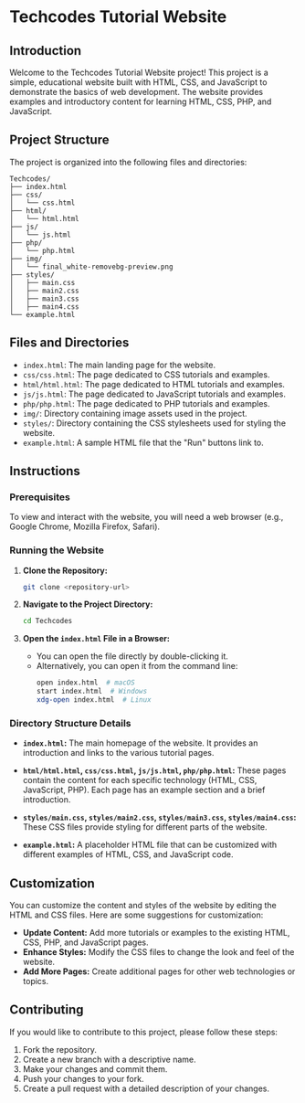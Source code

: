 # Techcodes Tutorial Website

## Introduction

Welcome to the Techcodes Tutorial Website project! This project is a simple, educational website built with HTML, CSS, and JavaScript to demonstrate the basics of web development. The website provides examples and introductory content for learning HTML, CSS, PHP, and JavaScript.

## Project Structure

The project is organized into the following files and directories:

```
Techcodes/
├── index.html
├── css/
│   └── css.html
├── html/
│   └── html.html
├── js/
│   └── js.html
├── php/
│   └── php.html
├── img/
│   └── final_white-removebg-preview.png
├── styles/
│   ├── main.css
│   ├── main2.css
│   ├── main3.css
│   ├── main4.css
└── example.html
```

## Files and Directories

- `index.html`: The main landing page for the website.
- `css/css.html`: The page dedicated to CSS tutorials and examples.
- `html/html.html`: The page dedicated to HTML tutorials and examples.
- `js/js.html`: The page dedicated to JavaScript tutorials and examples.
- `php/php.html`: The page dedicated to PHP tutorials and examples.
- `img/`: Directory containing image assets used in the project.
- `styles/`: Directory containing the CSS stylesheets used for styling the website.
- `example.html`: A sample HTML file that the "Run" buttons link to.

## Instructions

### Prerequisites

To view and interact with the website, you will need a web browser (e.g., Google Chrome, Mozilla Firefox, Safari).

### Running the Website

1. **Clone the Repository:**
   ```bash
   git clone <repository-url>
   ```

2. **Navigate to the Project Directory:**
   ```bash
   cd Techcodes
   ```

3. **Open the `index.html` File in a Browser:**
   - You can open the file directly by double-clicking it.
   - Alternatively, you can open it from the command line:
     ```bash
     open index.html  # macOS
     start index.html  # Windows
     xdg-open index.html  # Linux
     ```

### Directory Structure Details

- **`index.html`:**
  The main homepage of the website. It provides an introduction and links to the various tutorial pages.

- **`html/html.html`, `css/css.html`, `js/js.html`, `php/php.html`:**
  These pages contain the content for each specific technology (HTML, CSS, JavaScript, PHP). Each page has an example section and a brief introduction.

- **`styles/main.css`, `styles/main2.css`, `styles/main3.css`, `styles/main4.css`:**
  These CSS files provide styling for different parts of the website.

- **`example.html`:**
  A placeholder HTML file that can be customized with different examples of HTML, CSS, and JavaScript code.

## Customization

You can customize the content and styles of the website by editing the HTML and CSS files. Here are some suggestions for customization:

- **Update Content:** Add more tutorials or examples to the existing HTML, CSS, PHP, and JavaScript pages.
- **Enhance Styles:** Modify the CSS files to change the look and feel of the website.
- **Add More Pages:** Create additional pages for other web technologies or topics.

## Contributing

If you would like to contribute to this project, please follow these steps:

1. Fork the repository.
2. Create a new branch with a descriptive name.
3. Make your changes and commit them.
4. Push your changes to your fork.
5. Create a pull request with a detailed description of your changes.


```
